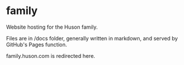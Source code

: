 # family
Website hosting for the Huson family.

Files are in /docs folder, generally written in markdown, and served by GitHub's Pages function.

family.huson.com is redirected here.

